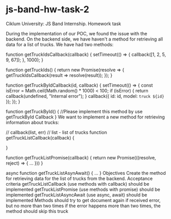 # js-band-hw-task-2
Ciklum University: JS Band Internship. Homework task

During the implementation of our POC, we found the issue with the backend. On the backend side, we have haven't a method for retrieving all data for a list of trucks. We have had two methods:

function getTruckIdsCallback(callback) {
  setTimeout(() => {
    callback([1, 2, 5, 9, 67]);
  }, 1000);
}

function getTruckIds() {
  return new Promise(resolve => {
    getTruckIdsCallback(result => resolve(result));
  });
}

function getTruckByIdCallback(id, callback) {
  setTimeout(() => {
    const isError = Math.ceil(Math.random() * 1000) < 100;
    if (isError) {
      return callback(undefined, "Internal error");
    }
    callback({
      id: id,
      model: `truck ${id}`
    });
  });
}

function getTruckById() {
  //Please implement this method by use getTruckById Callback
}
We want to implement a new method for retrieving information about trucks:

// callback(list, err)
// list - list of trucks
function getTruckListCallback(callback) {

}

function getTruckListPromise(callback) {
    return new Promise(((resolve, reject) => {
        ...
    }))
}

async function getTruckListAsynAwait() {
    ...
}
Objectives
Create the method for retrieving data for the list of trucks from the backend.
Acceptance criteria
getTruckListCallback (use methods with callback) should be implemented
getTruckListPromise (use methods with promise) should be implemented
getTruckListAsyncAwait (use async, await) should be implemented
Methods should try to get document again if received error, but no more than two times
if the error happens more than two times, the method should skip this truck
